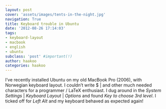 ```yaml
---
layout: post
cover: 'assets/images/tents-in-the-night.jpg'
navigation: True
title: Keyboard trouble in Ubuntu
date: '2012-08-26 17:14:03'
tags:
- keyboard-layout
- macbook
- english
- ubuntu
subclass: 'post' #important(!)
author: haakoo
categories: haakoo
---
```



I’ve recently installed Ubuntu on my old MacBook Pro (2006), with Norwegian keyboard layout. I couldn’t write $ | and other much needed characters for a programmer / LaTeX enthusiast. I dug around in the *System Settings* | *Keyboard Layout* | *Options* and found *Key to choose 3rd level*. I ticked off for *Left Alt* and my keyboard behaved as expected again!
